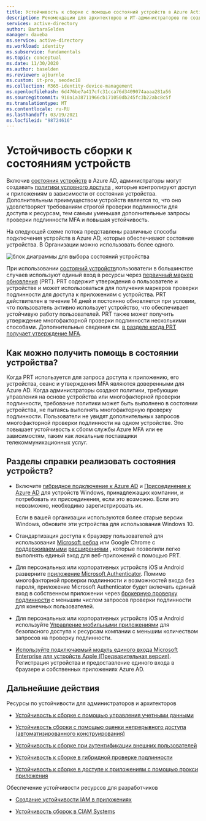 ```yaml
---
title: Устойчивость к сборке с помощью состояний устройств в Azure Active Directory
description: Рекомендации для архитекторов и ИТ-администраторов по созданию устойчивости с помощью состояний устройств
services: active-directory
author: BarbaraSelden
manager: daveba
ms.service: active-directory
ms.workload: identity
ms.subservice: fundamentals
ms.topic: conceptual
ms.date: 11/30/2020
ms.author: baselden
ms.reviewer: ajburnle
ms.custom: it-pro, seodec18
ms.collection: M365-identity-device-management
ms.openlocfilehash: 6d476be7a417cfc31cca76d3409074aaaa281a56
ms.sourcegitcommit: 910a1a38711966cb171050db245fc3b22abc8c5f
ms.translationtype: MT
ms.contentlocale: ru-RU
ms.lasthandoff: 03/19/2021
ms.locfileid: "98724616"
---
```

# <a name="build-resilience-with-device-states"></a>Устойчивость сборки к состояниям устройств

Включив [состояния устройств](../devices/overview.md) в Azure AD, администраторы могут создавать [политики условного доступа](../conditional-access/overview.md) , которые контролируют доступ к приложениям в зависимости от состояния устройства. Дополнительным преимуществом устройств является то, что оно удовлетворяет требованиям строгой проверки подлинности для доступа к ресурсам, тем самым уменьшая дополнительные запросы проверки подлинности MFA и повышая устойчивость. 

На следующей схеме потока представлены различные способы подключения устройств в Azure AD, которые обеспечивают состояние устройства. В Организации можно использовать более одного.

![блок диаграммы для выбора состояний устройства](./media/resilience-with-device-states/admin-resilience-devices.png)

При использовании [состояний устройств](../devices/overview.md)пользователи в большинстве случаев используют единый вход в ресурсы через [первичный маркер обновления](../devices/concept-primary-refresh-token.md) (PRT). PRT содержит утверждения о пользователе и устройстве и может использоваться для получения маркеров проверки подлинности для доступа к приложениям с устройства. PRT действителен в течение 14 дней и постоянно обновляется при условии, что пользователь активно использует устройство, что обеспечивает устойчивую работу пользователей. PRT также может получить утверждение многофакторной проверки подлинности несколькими способами. Дополнительные сведения см. [в разделе когда PRT получает утверждение MFA](../devices/concept-primary-refresh-token.md).

## <a name="how-do-device-states-help"></a>Как можно получить помощь в состоянии устройства?

Когда PRT используется для запроса доступа к приложению, его устройства, сеанс и утверждения MFA являются доверенными для Azure AD. Когда администраторы создают политики, требующие управления на основе устройства или многофакторной проверки подлинности, требование политики может быть выполнено в состоянии устройства, не пытаясь выполнять многофакторную проверку подлинности. Пользователи не увидят дополнительных запросов многофакторной проверки подлинности на одном устройстве. Это повышает устойчивость к сбоям службы Azure MFA или ее зависимостям, таким как локальные поставщики телекоммуникационных услуг.

## <a name="how-do-i-implement-device-states"></a>Разделы справки реализовать состояния устройств?

* Включите [гибридное подключение к Azure AD](../devices/hybrid-azuread-join-plan.md) и [Присоединение к Azure AD](../devices/azureadjoin-plan.md) для устройств Windows, принадлежащих компании, и потребовать их присоединения, если это возможно. Если это невозможно, необходимо зарегистрировать их.

  Если в вашей организации используются более старые версии Windows, обновите эти устройства для использования Windows 10.

* Стандартизация доступа к браузеру пользователей для использования [Microsoft ребра](/deployedge/microsoft-edge-security-identity) или Google Chrome с [поддерживаемыми](https://chrome.google.com/webstore/detail/windows-10-accounts/ppnbnpeolgkicgegkbkbjmhlideopiji) [расширениями](https://chrome.google.com/webstore/detail/office/ndjpnladcallmjemlbaebfadecfhkepb) , которые позволили легко выполнять единый вход для веб-приложений с помощью PRT.

* Для персональных или корпоративных устройств iOS и Android разверните [приложение Microsoft Authenticator](../user-help/user-help-auth-app-overview.md). Помимо многофакторной проверки подлинности и возможностей входа без пароля, приложение Microsoft Authenticator будет включать единый вход в собственном приложении через [брокерную проверку подлинности](../develop/msal-android-single-sign-on.md) с меньшим числом запросов проверки подлинности для конечных пользователей.

* Для персональных или корпоративных устройств iOS и Android используйте [Управление мобильными приложениями](/mem/intune/apps/app-management) для безопасного доступа к ресурсам компании с меньшим количеством запросов на проверку подлинности. 

* [Используйте подключаемый модуль единого входа Microsoft Enterprise для устройств Apple (Предварительная версия)](../develop/apple-sso-plugin.md). Регистрация устройства и предоставление единого входа в браузере и собственных приложениях Azure AD. 

## <a name="next-steps"></a>Дальнейшие действия
Ресурсы по устойчивости для администраторов и архитекторов
 
* [Устойчивость к сборке с помощью управления учетными данными](resilience-in-credentials.md)

* [Устойчивость сборки с помощью оценки непрерывного доступа (автоматизированного конструирования)](resilience-with-continuous-access-evaluation.md)

* [Устойчивость к сборке при аутентификации внешних пользователей](resilience-b2b-authentication.md)

* [Устойчивость к сборке в гибридной проверке подлинности](resilience-in-hybrid.md)

* [Устойчивость к сборке в доступе к приложениям с помощью прокси приложения](resilience-on-premises-access.md)


Обеспечение устойчивости ресурсов для разработчиков

* [Создание устойчивости IAM в приложениях](resilience-app-development-overview.md)

* [Устойчивость сборок в CIAM Systems](resilience-b2c.md)